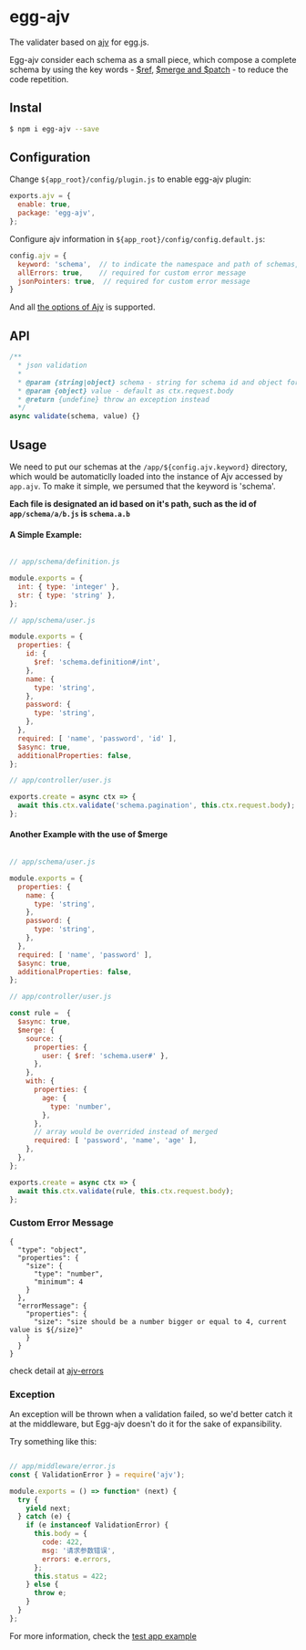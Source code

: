 # egg-ajv

The validater based on [ajv](https://github.com/epoberezkin/ajv) for egg.js.

Egg-ajv consider each schema as a small piece, which compose a complete schema by using the key words - [$ref](https://github.com/epoberezkin/ajv#combining-schemas-with-ref), [\$merge and \$patch](https://github.com/epoberezkin/ajv#merge-and-patch-keywords) - to reduce the code repetition. 

## Instal

```bash
$ npm i egg-ajv --save
```

## Configuration

Change `${app_root}/config/plugin.js` to enable egg-ajv plugin:

```js
exports.ajv = {
  enable: true,
  package: 'egg-ajv',
};
```

Configure ajv information in `${app_root}/config/config.default.js`:

```javascript
config.ajv = {
  keyword: 'schema',  // to indicate the namespace and path of schemas, default as 'schema'
  allErrors: true,    // required for custom error message
  jsonPointers: true,  // required for custom error message
}
```

And all [the options of Ajv](https://github.com/epoberezkin/ajv#options) is supported.

## API

```javascript
/**
  * json validation
  *
  * @param {string|object} schema - string for schema id and object for Ajv rules
  * @param {object} value - default as ctx.request.body
  * @return {undefine} throw an exception instead
  */
async validate(schema, value) {}
```

## Usage

We need to put our schemas at the `/app/${config.ajv.keyword}` directory, which would be automaticlly loaded into the instance of Ajv accessed by `app.ajv`. To make it simple, we persumed that the keyword is 'schema'.

**Each file is designated an id based on it's path, such as the id of `app/schema/a/b.js` is `schema.a.b`**

#### A Simple Example:

```javascript

// app/schema/definition.js

module.exports = {
  int: { type: 'integer' },
  str: { type: 'string' },
};

// app/schema/user.js

module.exports = {
  properties: {
    id: {
      $ref: 'schema.definition#/int',
    },
    name: {
      type: 'string',
    },
    password: {
      type: 'string',
    },
  },
  required: [ 'name', 'password', 'id' ],
  $async: true,
  additionalProperties: false,
};

// app/controller/user.js

exports.create = async ctx => {
  await this.ctx.validate('schema.pagination', this.ctx.request.body);
};

```

#### Another Example with the use of $merge

```javascript

// app/schema/user.js

module.exports = {
  properties: {
    name: {
      type: 'string',
    },
    password: {
      type: 'string',
    },
  },
  required: [ 'name', 'password' ],
  $async: true,
  additionalProperties: false,
};

// app/controller/user.js

const rule =  {
  $async: true,
  $merge: {
    source: {
      properties: {
        user: { $ref: 'schema.user#' },
      },
    },
    with: {
      properties: {
        age: {
          type: 'number',
        },
      },
      // array would be overrided instead of merged
      required: [ 'password', 'name', 'age' ],
    },
  },
};

exports.create = async ctx => {
  await this.ctx.validate(rule, this.ctx.request.body);
};

```

### Custom Error Message

```
{
  "type": "object",
  "properties": {
    "size": {
      "type": "number",
      "minimum": 4
    }
  },
  "errorMessage": {
    "properties": {
      "size": "size should be a number bigger or equal to 4, current value is ${/size}"
    }
  }
}
```

check detail at [ajv-errors](https://github.com/epoberezkin/ajv-errors)

### Exception

An exception will be thrown when a validation failed, so we'd better catch it at the middleware, but Egg-ajv doesn't do it for the sake of expansibility.

Try something like this: 

```javascript

// app/middleware/error.js
const { ValidationError } = require('ajv');

module.exports = () => function* (next) {
  try {
    yield next;
  } catch (e) {
    if (e instanceof ValidationError) {
      this.body = {
        code: 422,
        msg: '请求参数错误',
        errors: e.errors,
      };
      this.status = 422;
    } else {
      throw e;
    }
  }
};

```

For more information, check the [test app example](./test/fixtures/apps/ajv-test)

